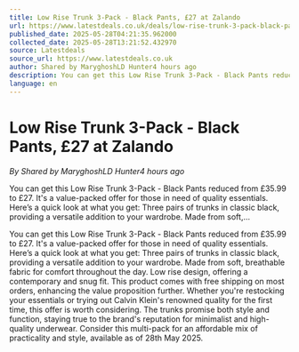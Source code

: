 ```yaml
---
title: Low Rise Trunk 3-Pack - Black Pants, £27 at Zalando
url: https://www.latestdeals.co.uk/deals/low-rise-trunk-3-pack-black-pants-zalando
published_date: 2025-05-28T04:21:35.962000
collected_date: 2025-05-28T13:21:52.432970
source: Latestdeals
source_url: https://www.latestdeals.co.uk
author: Shared by MaryghoshLD Hunter4 hours ago
description: You can get this Low Rise Trunk 3-Pack - Black Pants reduced from £35.99 to £27. It's a value-packed offer for those in need of quality essentials. Here’s a quick look at what you get: Three pairs of trunks in classic black, providing a versatile addition to your wardrobe. Made from soft,...
language: en
---
```


# Low Rise Trunk 3-Pack - Black Pants, £27 at Zalando

*By Shared by MaryghoshLD Hunter4 hours ago*

You can get this Low Rise Trunk 3-Pack - Black Pants reduced from £35.99 to £27. It's a value-packed offer for those in need of quality essentials. Here’s a quick look at what you get: Three pairs of trunks in classic black, providing a versatile addition to your wardrobe. Made from soft,...

You can get this Low Rise Trunk 3-Pack - Black Pants reduced from £35.99 to £27. It's a value-packed offer for those in need of quality essentials. Here’s a quick look at what you get: Three pairs of trunks in classic black, providing a versatile addition to your wardrobe. Made from soft, breathable fabric for comfort throughout the day. Low rise design, offering a contemporary and snug fit. This product comes with free shipping on most orders, enhancing the value proposition further. Whether you're restocking your essentials or trying out Calvin Klein's renowned quality for the first time, this offer is worth considering. The trunks promise both style and function, staying true to the brand's reputation for minimalist and high-quality underwear. Consider this multi-pack for an affordable mix of practicality and style, available as of 28th May 2025.